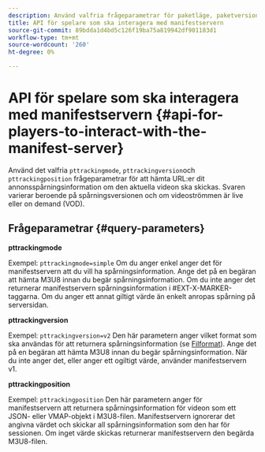 ```yaml
---
description: Använd valfria frågeparametrar för paketläge, paketversion och paketposition för att hämta URL:er dit annonsspårningsinformation om den aktuella videon ska skickas. Svaren varierar beroende på spårningsversionen och om videoströmmen är live eller on demand (VOD).
title: API för spelare som ska interagera med manifestservern
source-git-commit: 89bdda1d4bd5c126f19ba75a819942df901183d1
workflow-type: tm+mt
source-wordcount: '260'
ht-degree: 0%

---
```



# API för spelare som ska interagera med manifestservern {#api-for-players-to-interact-with-the-manifest-server}

Använd det valfria `pttrackingmode`, `pttrackingversion`och `pttrackingposition` frågeparametrar för att hämta URL:er dit annonsspårningsinformation om den aktuella videon ska skickas. Svaren varierar beroende på spårningsversionen och om videoströmmen är live eller on demand (VOD).

## Frågeparametrar {#query-parameters}

**pttrackingmode**

Exempel: `pttrackingmode=simple`
Om du anger enkel anger det för manifestservern att du vill ha spårningsinformation.
Ange det på en begäran att hämta M3U8 innan du begär spårningsinformation. Om du inte anger det returnerar manifestservern spårningsinformation i #EXT-X-MARKER-taggarna.
Om du anger ett annat giltigt värde än enkelt anropas spårning på serversidan.

**pttrackingversion**

Exempel: `pttrackingversion=v2`
Den här parametern anger vilket format som ska användas för att returnera spårningsinformation (se [Filformat](/help/primetime-ad-insertion/~old-msapi-topics/ms-list-file-formats/ms-api-file-formats.md)).
Ange det på en begäran att hämta M3U8 innan du begär spårningsinformation. När du inte anger det, eller anger ett ogiltigt värde, använder manifestservern v1.

**pttrackingposition**

Exempel: `pttrackingposition`
Den här parametern anger för manifestservern att returnera spårningsinformation för videon som ett JSON- eller VMAP-objekt i M3U8-filen. Manifestservern ignorerar det angivna värdet och skickar all spårningsinformation som den har för sessionen. Om inget värde skickas returnerar manifestservern den begärda M3U8-filen.
